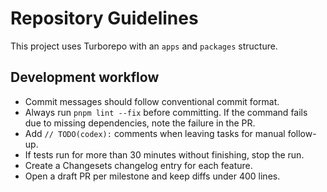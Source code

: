 # Repository Guidelines

This project uses Turborepo with an `apps` and `packages` structure.

## Development workflow
- Commit messages should follow conventional commit format.
- Always run `pnpm lint --fix` before committing. If the command fails due to missing dependencies, note the failure in the PR.
- Add `// TODO(codex):` comments when leaving tasks for manual follow-up.
- If tests run for more than 30 minutes without finishing, stop the run.
- Create a Changesets changelog entry for each feature.
- Open a draft PR per milestone and keep diffs under 400 lines.
